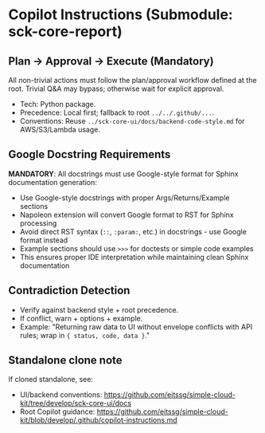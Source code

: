 # Copilot Instructions (Submodule: sck-core-report)

## Plan → Approval → Execute (Mandatory)
All non-trivial actions must follow the plan/approval workflow defined at the root. Trivial Q&A may bypass; otherwise wait for explicit approval.

- Tech: Python package.
- Precedence: Local first; fallback to root `../../.github/...`.
- Conventions: Reuse `../sck-core-ui/docs/backend-code-style.md` for AWS/S3/Lambda usage.

## Google Docstring Requirements
**MANDATORY**: All docstrings must use Google-style format for Sphinx documentation generation:
- Use Google-style docstrings with proper Args/Returns/Example sections
- Napoleon extension will convert Google format to RST for Sphinx processing
- Avoid direct RST syntax (`::`, `:param:`, etc.) in docstrings - use Google format instead
- Example sections should use `>>>` for doctests or simple code examples
- This ensures proper IDE interpretation while maintaining clean Sphinx documentation

## Contradiction Detection
- Verify against backend style + root precedence.
- If conflict, warn + options + example.
- Example: "Returning raw data to UI without envelope conflicts with API rules; wrap in `{ status, code, data }`."

## Standalone clone note
If cloned standalone, see:
- UI/backend conventions: https://github.com/eitssg/simple-cloud-kit/tree/develop/sck-core-ui/docs
- Root Copilot guidance: https://github.com/eitssg/simple-cloud-kit/blob/develop/.github/copilot-instructions.md
 
